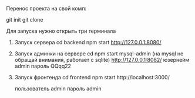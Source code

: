 Перенос проекта на свой комп:

git init
git clone 

Для запуска нужно открыть три терминала

1. Запуск сервера
    cd backend
    npm start
    http://127.0.0.1:8080/

2. Запуск админки на сервере
    cd
    npm start mysql-admin (на mysql не обращай внимания, работает с sqlite)
    http://127.0.0.1:8082/ 
    юзернейм admin
    пароль QQqq22

3. Запуск фронтенда
    cd frontend
    npm start
    http://localhost:3000/
    
    пользователь admin
    пароль admin